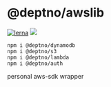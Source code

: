 # @deptno/awslib
[![lerna](https://img.shields.io/badge/maintained%20with-lerna-cc00ff.svg)](https://lerna.js.org/)
![](https://github.com/deptno/awslib/workflows/build/badge.svg)


```
npm i @deptno/dynamodb
npm i @deptno/s3
npm i @deptno/lambda
npm i @deptno/auth
```

personal aws-sdk wrapper
